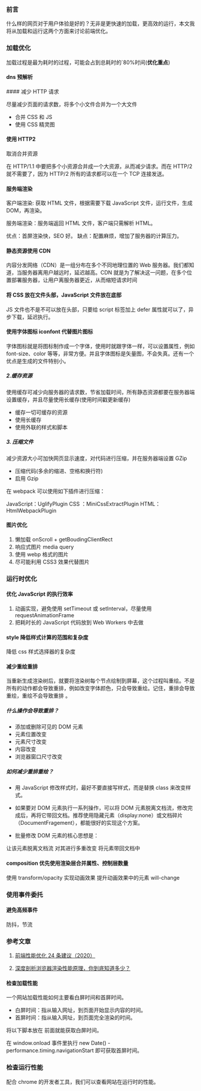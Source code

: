 ### 前言

什么样的网页对于用户体验是好的？无非是更快速的加载，更高效的运行，本文我将从加载和运行这两个方面来讨论前端优化。

### 加载优化

加载过程是最为耗时的过程，可能会占到总耗时的`80%时间(**优化重点**)

#### dns 预解析

<link rel="dns-prefetch" href="//hm.baidu.com"/>
#### 减少 HTTP 请求

尽量减少页面的请求数，将多个小文件合并为一个大文件

- 合并 CSS 和 JS
- 使用 CSS 精灵图

#### 使用 HTTP2

取消合并资源

在 HTTP/1.1 中要把多个小资源合并成一个大资源，从而减少请求。而在 HTTP/2 就不需要了，因为 HTTP/2 所有的请求都可以在一个 TCP 连接发送。

#### 服务端渲染

客户端渲染: 获取 HTML 文件，根据需要下载 JavaScript 文件，运行文件，生成 DOM，再渲染。

服务端渲染：服务端返回 HTML 文件，客户端只需解析 HTML。

优点：首屏渲染快，SEO 好。
缺点：配置麻烦，增加了服务器的计算压力。

#### 静态资源使用 CDN

内容分发网络（CDN）是一组分布在多个不同地理位置的 Web 服务器。我们都知道，当服务器离用户越远时，延迟越高。CDN 就是为了解决这一问题，在多个位置部署服务器，让用户离服务器更近，从而缩短请求时间

#### 将 CSS 放在文件头部，JavaScript 文件放在底部

JS 文件也不是不可以放在头部，只要给 script 标签加上 defer 属性就可以了，异步下载，延迟执行。

#### 使用字体图标 iconfont 代替图片图标

字体图标就是将图标制作成一个字体，使用时就跟字体一样，可以设置属性，例如 font-size、color 等等，非常方便。并且字体图标是矢量图，不会失真。还有一个优点是生成的文件特别小。

##### 2.缓存资源

使用缓存可减少向服务器的请求数，节省加载时间，所有静态资源都要在服务器端设置缓存，并且尽量使用长缓存(使用时间戳更新缓存)

- 缓存一切可缓存的资源
- 使用长缓存
- 使用外联的样式和脚本

##### 3. 压缩文件

减少资源大小可加快网页显示速度，对代码进行压缩，并在服务器端设置 GZip

- 压缩代码(多余的缩进、空格和换行符)
- 启用 Gzip

在 webpack 可以使用如下插件进行压缩：

JavaScript：UglifyPlugin
CSS ：MiniCssExtractPlugin
HTML：HtmlWebpackPlugin

#### 图片优化

1. 懒加载
   onScroll + getBoudingClientRect
2. 响应式图片
   media query
3. 使用 webp 格式的图片
4. 尽可能利用 CSS3 效果代替图片

### 运行时优化

#### 优化 JavaScript 的执行效率

1. 动画实现，避免使用 setTimeout 或 setInterval，尽量使用 requestAnimationFrame
2. 把耗时长的 JavaScript 代码放到 Web Workers 中去做

#### style 降低样式计算的范围和复杂度

降低 css 样式选择器的复杂度

#### 减少重绘重排

当重新生成渲染树后，就要将渲染树每个节点绘制到屏幕，这个过程叫重绘。不是所有的动作都会导致重排，例如改变字体颜色，只会导致重绘。记住，重排会导致重绘，重绘不会导致重排 。

##### 什么操作会导致重排？

- 添加或删除可见的 DOM 元素
- 元素位置改变
- 元素尺寸改变
- 内容改变
- 浏览器窗口尺寸改变

##### 如何减少重排重绘？

<!-- 减少dom操作、替换高性能api、暂存引用、减少重排、开启硬件加速等
 -->

- 用 JavaScript 修改样式时，最好不要直接写样式，而是替换 class 来改变样式。

- 如果要对 DOM 元素执行一系列操作，可以将 DOM 元素脱离文档流，修改完成后，再将它带回文档。推荐使用隐藏元素（display:none）或文档碎片（DocumentFragement），都能很好的实现这个方案。
- 批量修改 DOM 元素的核心思想是：

让该元素脱离文档流
对其进行多重改变
将元素带回文档中

#### composition 优先使用渲染层合并属性、控制层数量

使用 transform/opacity 实现动画效果
提升动画效果中的元素 will-change

### 使用事件委托

#### 避免高频事件

防抖，节流

### 参考文章

1. [前端性能优化 24 条建议（2020）](https://segmentfault.com/a/1190000022205291)

2. [深度剖析浏览器渲染性能原理，你到底知道多少？](https://www.jianshu.com/p/a32b890c29b1)

<!-- 补充 -->

#### 检查加载性能

一个网站加载性能如何主要看白屏时间和首屏时间。

- 白屏时间：指从输入网址，到页面开始显示内容的时间。
- 首屏时间：指从输入网址，到页面完全渲染的时间。

将以下脚本放在 </head> 前面就能获取白屏时间。

<script>
    new Date() - performance.timing.navigationStart
</script>

在 window.onload 事件里执行 new Date() - performance.timing.navigationStart 即可获取首屏时间。

### 检查运行性能

配合 chrome 的开发者工具，我们可以查看网站在运行时的性能。
